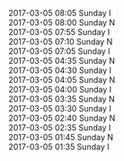 2017-03-05 08:05 Sunday  I  
2017-03-05 08:00 Sunday  N  
2017-03-05 07:55 Sunday  I  
2017-03-05 07:10 Sunday  N  
2017-03-05 07:05 Sunday  I  
2017-03-05 04:35 Sunday  N  
2017-03-05 04:30 Sunday  I  
2017-03-05 04:05 Sunday  N  
2017-03-05 04:00 Sunday  I  
2017-03-05 03:35 Sunday  N  
2017-03-05 03:30 Sunday  I  
2017-03-05 02:40 Sunday  N  
2017-03-05 02:35 Sunday  I  
2017-03-05 01:45 Sunday  N  
2017-03-05 01:35 Sunday  I  
